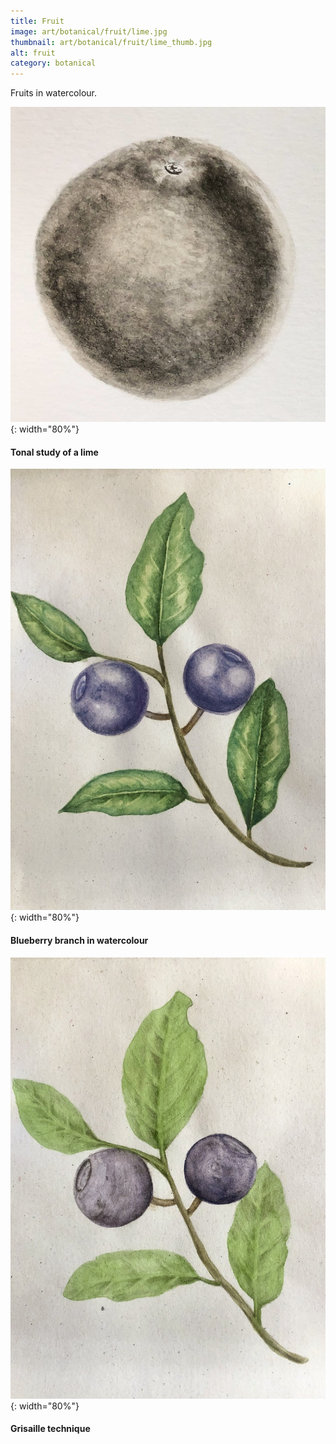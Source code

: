 ```yaml
---
title: Fruit
image: art/botanical/fruit/lime.jpg
thumbnail: art/botanical/fruit/lime_thumb.jpg
alt: fruit
category: botanical
---
```


Fruits in watercolour.

![lime monotone](./assets/img/art/botanical/fruit/lime_monotone.jpg){: width="80%"}

#### Tonal study of a lime

![blueberry](./assets/img/art/botanical/fruit/blueberry.jpg){: width="80%"}

#### Blueberry branch in watercolour

![blueberry](./assets/img/art/botanical/fruit/blueberry_grisaille.jpg){: width="80%"}

#### Grisaille technique
